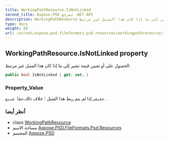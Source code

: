 ```yaml
---
title: WorkingPathResource.IsNotLinked
second_title: Aspose.PSD لمرجع .NET API
description: WorkingPathResource ملكية. الحصول على أو تعيين قيمة تشير إلى ما إذا كان هذا المثيل غير مرتبط.
type: docs
weight: 50
url: /ar/net/aspose.psd.fileformats.psd.resources/workingpathresource/isnotlinked/
---
```

## WorkingPathResource.IsNotLinked property

الحصول على أو تعيين قيمة تشير إلى ما إذا كان هذا المثيل غير مرتبط.

```csharp
public bool IsNotLinked { get; set; }
```

### Property_Value

`حقيقي` إذا لم يتم ربط هذا المثيل ؛ خلاف ذلك،`خطأ شنيع` .

### أنظر أيضا

* class [WorkingPathResource](../)
* مساحة الاسم [Aspose.PSD.FileFormats.Psd.Resources](../../workingpathresource/)
* المجسم [Aspose.PSD](../../../)


